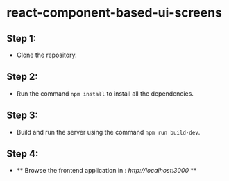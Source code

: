 # react-component-based-ui-screens

## Step 1:
 -   Clone the repository.

## Step 2:
 -   Run the command `npm install` to install all the dependencies.

## Step 3:
 -   Build and run the server using the command `npm run build-dev`.


## Step 4:
 -  ** Browse the frontend application in : _http://localhost:3000_ **
